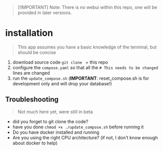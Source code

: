 > [!IMPORTANT] Note:
> There is no webui within this repo, one will be provided in later versions.


# installation
> This app assumes you have a basic knowledge of the terminal, but should be concise
1. download source code `git clone ` + this repo
2. configure the `compose.yaml` so that all the `# This needs to be changed` lines are changed
3. run the `update_compose.sh` (**IMPORTANT**: reset_compose.sh is for development only and will drop your database!)

## Troubleshooting
> Not much here yet, were still in beta
- did you forget to git clone the code?
- have you done `chmod +x ./update_compose.sh` before running it
- Do you have docker installed and running
- Are you using the right CPU architecture? (if not, I don't know enough about docker to help)
